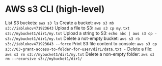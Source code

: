 # AWS s3 CLI (high-level)

List S3 buckets: `aws s3 ls`
Create a bucket: `aws s3 mb s3://iablokov471923643`
Upload a file to S3: `aws s3 cp my.txt s3://mybucket1/dir1/my.txt`
Upload a string to S3: `echo abc | aws s3 cp - s3://mybucket1/dir1/my.txt`
Delete a not-empty bucket: `aws s3 rb s3://iablokov471923643 --force`
Print S3 file content to console: `aws s3 cp s3://03-grant-access-to-folder-for-user/dir1/data.txt -`
Delete a file: `aws s3 rm s3://mybucket1/dir1/my.txt`
Delete a non-empty folder: `aws s3 rm --recursive s3://mybucket1/dir1/`
